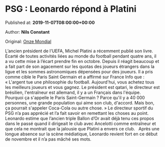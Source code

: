 
# PSG : Leonardo répond à Platini

Published at: **2019-11-07T08:00:00+00:00**

Author: **Nils Constant**

Original: [Onze Mondial](http://www.onzemondial.com/ligue-1/2019-2020/psg-leonardo-repond-a-platini-201854)

L’ancien président de l’UEFA, Michel Platini a récemment publié son livre. Écarté de toutes activités liées au monde du football pendant quatre ans, il a vu cette mise à l’écart prendre fin en octobre. Depuis il réagit beaucoup et a fait part de son agacement sur les quotas des joueurs étrangers dans la ligue et les sommes astronomiques dépensées pour des joueurs. Il a pris comme cible le Paris Saint Germain et a affirmé sur France Info que : « L'argent tue une philosophie du football. Aujourd'hui, vous achetez tous les meilleurs joueurs et vous gagnez. Le président est qatari, le directeur est brésilien, l'entraîneur est allemand, il y a un Français dans l'équipe. Pourquoi ça s'appelle le Paris Saint-Germain ? Parce qu'il y a 40 000 personnes, une grande population qui aime son club, d'accord. Mais bon, ça pourrait s'appeler Coca-Cola ou autre chose. »
Le directeur sportif du PSG n’a pas apprécié et l’a fait savoir en remettant les choses au point. Leonardo estime que l’ancien triple Ballon d’Or avait déjà tenu ces propos dans le passé quand il dirigeait le club avec Ancelotti comme entraîneur et que cela ne montrait que la jalousie que Platini a envers ce club.
 
Après une longue absence sur la scène médiatique, Leonardo revient fort en ce début de novembre et il n’a pas mâché ses mots.
